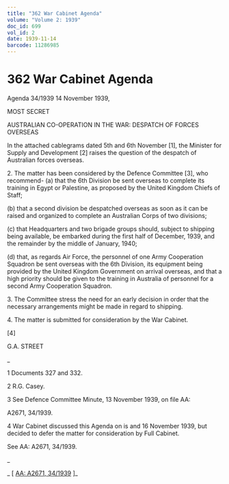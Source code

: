 ```yaml
---
title: "362 War Cabinet Agenda"
volume: "Volume 2: 1939"
doc_id: 699
vol_id: 2
date: 1939-11-14
barcode: 11286985
---
```


# 362 War Cabinet Agenda

Agenda 34/1939 14 November 1939,

MOST SECRET

AUSTRALIAN CO-OPERATION IN THE WAR: DESPATCH OF FORCES OVERSEAS

In the attached cablegrams dated 5th and 6th November [1], the Minister for Supply and Development [2] raises the question of the despatch of Australian forces overseas.

2\. The matter has been considered by the Defence Committee [3], who recommend- (a) that the 6th Division be sent overseas to complete its training in Egypt or Palestine, as proposed by the United Kingdom Chiefs of Staff;

(b) that a second division be despatched overseas as soon as it can be raised and organized to complete an Australian Corps of two divisions;

(c) that Headquarters and two brigade groups should, subject to shipping being available, be embarked during the first half of December, 1939, and the remainder by the middle of January, 1940;

(d) that, as regards Air Force, the personnel of one Army Cooperation Squadron be sent overseas with the 6th Division, its equipment being provided by the United Kingdom Government on arrival overseas, and that a high priority should be given to the training in Australia of personnel for a second Army Cooperation Squadron.

3\. The Committee stress the need for an early decision in order that the necessary arrangements might be made in regard to shipping.

4\. The matter is submitted for consideration by the War Cabinet.

[4]

G.A. STREET

_

1 Documents 327 and 332.

2 R.G. Casey.

3 See Defence Committee Minute, 13 November 1939, on file AA:

A2671, 34/1939.

4 War Cabinet discussed this Agenda on is and 16 November 1939, but decided to defer the matter for consideration by Full Cabinet.

See AA: A2671, 34/1939.

_

_ [ [AA: A2671, 34/1939](http://www.naa.gov.au/cgi-bin/Search?O=I&Number=11286985) ]_
